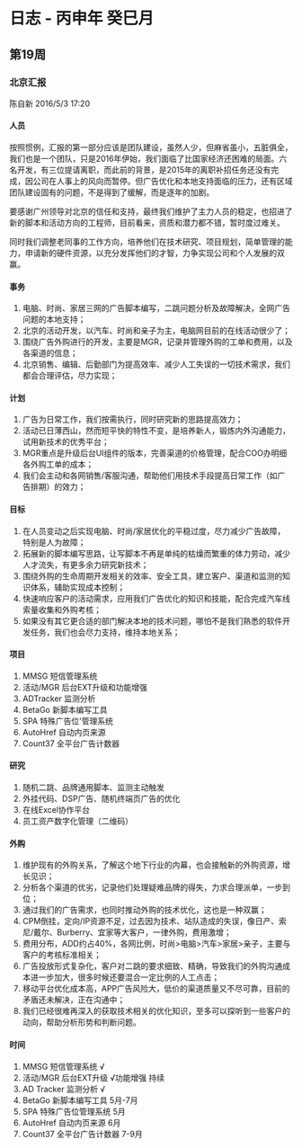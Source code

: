 # 日志 - 丙申年 癸巳月

## 第19周

### 北京汇报 ###

陈自新 2016/5/3 17:20

#### 人员

按照惯例，汇报的第一部分应该是团队建设，虽然人少，但麻省虽小，五脏俱全，我们也是一个团队，只是2016年伊始，我们面临了比国家经济还困难的局面。六名开发，有三位提请离职，而此前的背景，是2015年的离职补招任务还没有完成，因公司在人事上的风向而暂停。但广告优化和本地支持面临的压力，还有区域团队建设固有的问题，不是得到了缓解，而是逐年的加剧。

要感谢广州领导对北京的信任和支持，最终我们维护了主力人员的稳定，也招进了新的脚本和活动方向的工程师，目前看来，资质和潜力都不错，暂时度过难关。

同时我们调整老同事的工作方向，培养他们在技术研究、项目规划，简单管理的能力，申请新的硬件资源，以充分发挥他们的才智，力争实现公司和个人发展的双赢。

#### 事务

1. 电脑、时尚、家居三网的广告脚本编写，二跳问题分析及故障解决，全网广告问题的本地支持；
2. 北京的活动开发，以汽车、时尚和亲子为主，电脑网目前的在线活动很少了；
3. 围绕广告外购进行的开发，主要是MGR，记录并管理外购的工单和费用，以及各渠道的信息；
4. 北京销售、编辑、后勤部门为提高效率、减少人工失误的一切技术需求，我们都会合理评估，尽力实现；

#### 计划

1. 广告为日常工作，我们按需执行，同时研究新的思路提高效力；
2. 活动已日薄西山，然而短平快的特性不变，是培养新人，锻炼内外沟通能力，试用新技术的优秀平台；
3. MGR重点是升级后台UI组件的版本，完善渠道的价格管理，配合COO办明细各外购工单的成本；
4. 我们会主动和各网销售/客服沟通，帮助他们用技术手段提高日常工作（如广告排期）的效力；

#### 目标

1. 在人员变动之后实现电脑、时尚/家居优化的平稳过度，尽力减少广告故障，特别是人为故障；
2. 拓展新的脚本编写思路，让写脚本不再是单纯的枯燥而繁重的体力劳动，减少人才流失，有更多余力研究新技术；
3. 围绕外购的生命周期开发相关的效率、安全工具，建立客户、渠道和监测的知识体系，辅助实现成本控制；
4. 快速响应客户的活动需求，应用我们广告优化的知识和技能，配合完成汽车线索量收集和外购考核；
5. 如果没有其它更合适的部门解决本地的技术问题，哪怕不是我们熟悉的软件开发任务，我们也会尽力支持，维持本地关系；

#### 项目

1. MMSG 短信管理系统
2. 活动/MGR 后台EXT升级和功能增强
3. ADTracker 监测分析
4. BetaGo 新脚本编写工具
5. SPA 特殊广告位'管理系统
6. AutoHref 自动内页来源
7. Count37 全平台广告计数器
     
#### 研究

1. 随机二跳、品牌通用脚本、监测主动触发
2. 外挂代码、DSP广告、随机终端页广告的优化
3. 在线Excel协作平台
4. 员工资产数字化管理（二维码）

#### 外购

1. 维护现有的外购关系，了解这个地下行业的内幕，也会接触新的外购资源，增长见识；
2. 分析各个渠道的优劣，记录他们处理疑难品牌的得失，力求合理派单，一步到位；
3. 通过我们的广告需求，也同时推动外购的技术优化，这也是一种双赢；
4. CPM倒挂，定向/IP资源不足，过去因为技术、站队造成的失误，像日产、索尼/戴尔、Burberry、宜家等大客户，一律外购，费用激增；
5. 费用分布，ADD约占40%，各网比例，时尚>电脑>汽车>家居>亲子，主要与客户的考核标准相关；
6. 广告投放形式复杂化，客户对二跳的要求细致、精确，导致我们的外购沟通成本进一步加大，很多时候还要混合一定比例的人工点击；
7. 移动平台优化成本高，APP广告风险大，低价的渠道质量又不尽可靠，目前的矛盾还未解决，正在沟通中；
8. 我们已经很难再深入的获取技术相关的优化知识，至多可以探听到一些客户的动向，帮助分析形势和判断问题。

#### 时间

1. MMSG 短信管理系统  √
2. 活动/MGR 后台EXT升级 √功能增强 持续
3. AD Tracker 监测分析 √
4. BetaGo 新脚本编写工具 5月-7月
5. SPA 特殊广告位管理系统 5月
6. AutoHref 自动内页来源 6月
7. Count37 全平台广告计数器 7-9月
